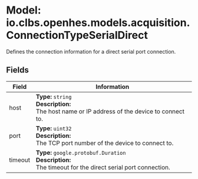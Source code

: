 # Model: io.clbs.openhes.models.acquisition.ConnectionTypeSerialDirect

Defines the connection information for a direct serial port connection.

## Fields

| Field | Information |
| --- | --- |
| host | <b>Type:</b> `string`<br><b>Description:</b><br>The host name or IP address of the device to connect to. |
| port | <b>Type:</b> `uint32`<br><b>Description:</b><br>The TCP port number of the device to connect to. |
| timeout | <b>Type:</b> `google.protobuf.Duration`<br><b>Description:</b><br>The timeout for the direct serial port connection. |

